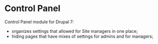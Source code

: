 Control Panel
=============

Control Panel module for Drupal 7:

+ organizes settings that allowed for Site managers in one place;
+ hiding pages that have mixes of settings for admins and for managers;
